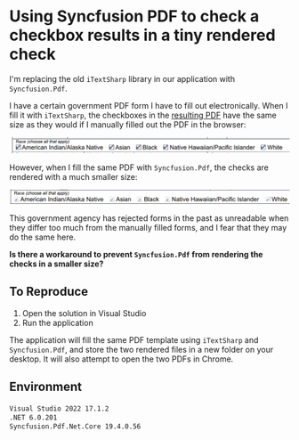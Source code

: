 # Using Syncfusion PDF to check a checkbox results in a tiny rendered check

I'm replacing the old `iTextSharp` library in our application with `Syncfusion.Pdf`. 

I have a certain government PDF form I have to fill out electronically. When I fill it with `iTextSharp`, the checkboxes in the [resulting PDF](sample_rendered_pdfs/application_itextsharp_filled.pdf) have the same size as they would if I manually filled out the PDF in the browser:

![iTextSharp checbox sizes](sample_rendered_pdfs/race_itextsharp.png)

However, when I fill the same PDF with `Syncfusion.Pdf`, the checks are rendered with a much smaller size:

![iTextSharp checbox sizes](sample_rendered_pdfs/race_syncfusion.png)

This government agency has rejected forms in the past as unreadable when they differ too much from the manually filled forms, and I fear that they may do the same here.

**Is there a workaround to prevent `Syncfusion.Pdf` from rendering the checks in a smaller size?**

## To Reproduce

1. Open the solution in Visual Studio
1. Run the application

The application will fill the same PDF template using `iTextSharp` and `Syncfusion.Pdf`, and store the two rendered files in a new folder on your desktop. It will also attempt to open the two PDFs in Chrome.

## Environment

```
Visual Studio 2022 17.1.2
.NET 6.0.201
Syncfusion.Pdf.Net.Core 19.4.0.56
```